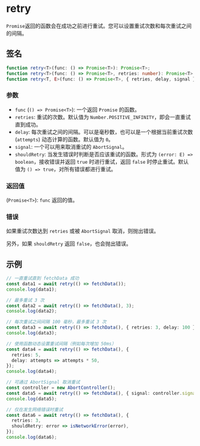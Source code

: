 # retry

`Promise`返回的函数会在成功之前进行重试。您可以设置重试次数和每次重试之间的间隔。

## 签名

```typescript
function retry<T>(func: () => Promise<T>): Promise<T>;
function retry<T>(func: () => Promise<T>, retries: number): Promise<T>;
function retry<T, E>(func: () => Promise<T>, { retries, delay, signal }: RetryOptions): Promise<T>;
```

### 参数

- `func` (`() => Promise<T>`): 一个返回 `Promise` 的函数。
- `retries`: 重试的次数。默认值为 `Number.POSITIVE_INFINITY`，即会一直重试直到成功。
- `delay`: 每次重试之间的间隔。可以是毫秒数，也可以是一个根据当前重试次数 (`attempts`) 动态计算的函数。默认值为 `0`。
- `signal`: 一个可以用来取消重试的 `AbortSignal`。
- `shouldRetry`: 当发生错误时判断是否应该重试的函数。形式为 `(error: E) => boolean`，接收错误并返回 `true` 时进行重试，返回 `false` 时停止重试。默认值为 `() => true`，对所有错误都进行重试。

### 返回值

(`Promise<T>`): `func` 返回的值。

### 错误

如果重试次数达到 `retries` 或被 `AbortSignal` 取消，则抛出错误。

另外，如果 `shouldRetry` 返回 `false`，也会抛出错误。

## 示例

```typescript
// 一直重试直到 fetchData 成功
const data1 = await retry(() => fetchData());
console.log(data1);

// 最多重试 3 次
const data2 = await retry(() => fetchData(), 3);
console.log(data2);

// 每次重试之间间隔 100 毫秒，最多重试 3 次
const data3 = await retry(() => fetchData(), { retries: 3, delay: 100 });
console.log(data3);

// 使用函数动态设置重试间隔（例如每次增加 50ms）
const data4 = await retry(() => fetchData(), {
  retries: 5,
  delay: attempts => attempts * 50,
});
console.log(data4);

// 可通过 AbortSignal 取消重试
const controller = new AbortController();
const data5 = await retry(() => fetchData(), { signal: controller.signal });
console.log(data5);

// 仅在发生网络错误时重试
const data6 = await retry(() => fetchData(), {
  retries: 3,
  shouldRetry: error => isNetworkError(error),
});
console.log(data6);
```
